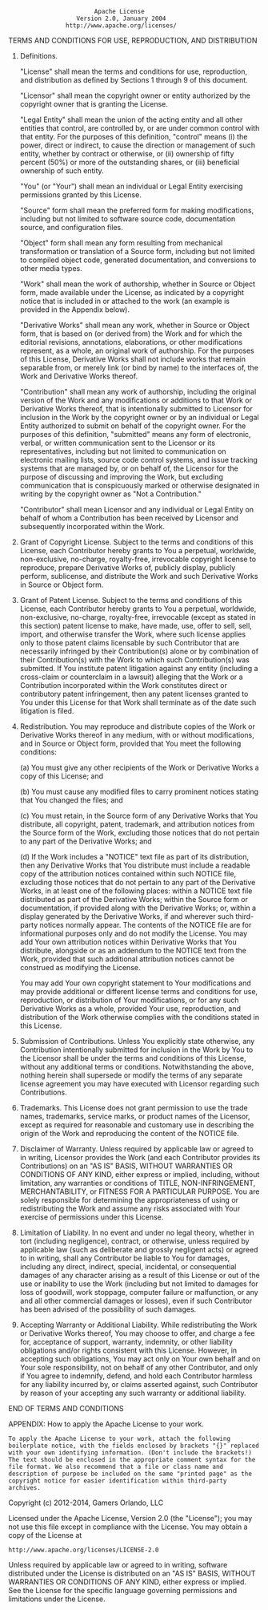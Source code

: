 							Apache License
					   Version 2.0, January 2004
					http://www.apache.org/licenses/

TERMS AND CONDITIONS FOR USE, REPRODUCTION, AND DISTRIBUTION

1.	Definitions.

	"License" shall mean the terms and conditions for use, reproduction,
	and distribution as defined by Sections 1 through 9 of this document.
	
	"Licensor" shall mean the copyright owner or entity authorized by the
	copyright owner that is granting the License.
	
	"Legal Entity" shall mean the union of the acting entity and all other
	entities that control, are controlled by, or are under common control
	with that entity. For the purposes of this definition, "control" means
	(i) the power, direct or indirect, to cause the direction or
	management of such entity, whether by contract or otherwise, or (ii)
	ownership of fifty percent (50%) or more of the outstanding shares, or
	(iii) beneficial ownership of such entity.
	
	"You" (or "Your") shall mean an individual or Legal Entity exercising
	permissions granted by this License.
	
	"Source" form shall mean the preferred form for making modifications,
	including but not limited to software source code, documentation
	source, and configuration files.
	
	"Object" form shall mean any form resulting from mechanical
	transformation or translation of a Source form, including but not
	limited to compiled object code, generated documentation, and
	conversions to other media types.
	
	"Work" shall mean the work of authorship, whether in Source or Object
	form, made available under the License, as indicated by a copyright
	notice that is included in or attached to the work (an example is
	provided in the Appendix below).
	
	"Derivative Works" shall mean any work, whether in Source or Object
	form, that is based on (or derived from) the Work and for which the
	editorial revisions, annotations, elaborations, or other modifications
	represent, as a whole, an original work of authorship. For the
	purposes of this License, Derivative Works shall not include works
	that remain separable from, or merely link (or bind by name) to the
	interfaces of, the Work and Derivative Works thereof.
	
	"Contribution" shall mean any work of authorship, including the
	original version of the Work and any modifications or additions to
	that Work or Derivative Works thereof, that is intentionally submitted
	to Licensor for inclusion in the Work by the copyright owner or by an
	individual or Legal Entity authorized to submit on behalf of the
	copyright owner. For the purposes of this definition, "submitted"
	means any form of electronic, verbal, or written communication sent to
	the Licensor or its representatives, including but not limited to
	communication on electronic mailing lists, source code control
	systems, and issue tracking systems that are managed by, or on behalf
	of, the Licensor for the purpose of discussing and improving the Work,
	but excluding communication that is conspicuously marked or otherwise
	designated in writing by the copyright owner as "Not a Contribution."
	
	"Contributor" shall mean Licensor and any individual or Legal Entity
	on behalf of whom a Contribution has been received by Licensor and
	subsequently incorporated within the Work.
	
2.	Grant of Copyright License. Subject to the terms and conditions of
	this License, each Contributor hereby grants to You a perpetual,
	worldwide, non-exclusive, no-charge, royalty-free, irrevocable
	copyright license to reproduce, prepare Derivative Works of, publicly
	display, publicly perform, sublicense, and distribute the Work and
	such Derivative Works in Source or Object form.
	
3.	Grant of Patent License. Subject to the terms and conditions of this
	License, each Contributor hereby grants to You a perpetual, worldwide,
	non-exclusive, no-charge, royalty-free, irrevocable (except as stated
	in this section) patent license to make, have made, use, offer to
	sell, sell, import, and otherwise transfer the Work, where such
	license applies only to those patent claims licensable by such
	Contributor that are necessarily infringed by their Contribution(s)
	alone or by combination of their Contribution(s) with the Work to
	which such Contribution(s) was submitted. If You institute patent
	litigation against any entity (including a cross-claim or counterclaim
	in a lawsuit) alleging that the Work or a Contribution incorporated
	within the Work constitutes direct or contributory patent
	infringement, then any patent licenses granted to You under this
	License for that Work shall terminate as of the date such litigation
	is filed.
	
4.	Redistribution. You may reproduce and distribute copies of the Work or
	Derivative Works thereof in any medium, with or without modifications,
	and in Source or Object form, provided that You meet the following
	conditions:
	
	(a)	You must give any other recipients of the Work or Derivative Works
		a copy of this License; and
		
	(b)	You must cause any modified files to carry prominent notices
		stating that You changed the files; and
		
	(c)	You must retain, in the Source form of any Derivative Works that
		You distribute, all copyright, patent, trademark, and attribution
		notices from the Source form of the Work, excluding those notices
		that do not pertain to any part of the Derivative Works; and
		
	(d)	If the Work includes a "NOTICE" text file as part of its
		distribution, then any Derivative Works that You distribute must
		include a readable copy of the attribution notices contained
		within such NOTICE file, excluding those notices that do not
		pertain to any part of the Derivative Works, in at least one of
		the following places: within a NOTICE text file distributed as
		part of the Derivative Works; within the Source form or
		documentation, if provided along with the Derivative Works; or,
		within a display generated by the Derivative Works, if and
		wherever such third-party notices normally appear. The contents of
		the NOTICE file are for informational purposes only and do not
		modify the License. You may add Your own attribution notices
		within Derivative Works that You distribute, alongside or as an
		addendum to the NOTICE text from the Work, provided that such
		additional attribution notices cannot be construed as modifying
		the License.
		
	You may add Your own copyright statement to Your modifications and may
	provide additional or different license terms and conditions for use,
	reproduction, or distribution of Your modifications, or for any such
	Derivative Works as a whole, provided Your use, reproduction, and
	distribution of the Work otherwise complies with the conditions stated
	in this License.
	
5.	Submission of Contributions. Unless You explicitly state otherwise,
	any Contribution intentionally submitted for inclusion in the Work by
	You to the Licensor shall be under the terms and conditions of this
	License, without any additional terms or conditions. Notwithstanding
	the above, nothing herein shall supersede or modify the terms of any
	separate license agreement you may have executed with Licensor
	regarding such Contributions.
	
6.	Trademarks. This License does not grant permission to use the trade
	names, trademarks, service marks, or product names of the Licensor,
	except as required for reasonable and customary use in describing the
	origin of the Work and reproducing the content of the NOTICE file.
	
7.	Disclaimer of Warranty. Unless required by applicable law or agreed
	to in writing, Licensor provides the Work (and each Contributor
	provides its Contributions) on an "AS IS" BASIS, WITHOUT WARRANTIES OR
	CONDITIONS OF ANY KIND, either express or implied, including, without
	limitation, any warranties or conditions of TITLE, NON-INFRINGEMENT,
	MERCHANTABILITY, or FITNESS FOR A PARTICULAR PURPOSE. You are solely
	responsible for determining the appropriateness of using or
	redistributing the Work and assume any risks associated with Your
	exercise of permissions under this License.
	
8.	Limitation of Liability. In no event and under no legal theory,
	whether in tort (including negligence), contract, or otherwise, unless
	required by applicable law (such as deliberate and grossly negligent
	acts) or agreed to in writing, shall any Contributor be liable to You
	for damages, including any direct, indirect, special, incidental, or
	consequential damages of any character arising as a result of this
	License or out of the use or inability to use the Work (including but
	not limited to damages for loss of goodwill, work stoppage, computer
	failure or malfunction, or any and all other commercial damages or
	losses), even if such Contributor has been advised of the possibility
	of such damages.
	
9.	Accepting Warranty or Additional Liability. While redistributing the
	Work or Derivative Works thereof, You may choose to offer, and charge
	a fee for, acceptance of support, warranty, indemnity, or other
	liability obligations and/or rights consistent with this License.
	However, in accepting such obligations, You may act only on Your own
	behalf and on Your sole responsibility, not on behalf of any other
	Contributor, and only if You agree to indemnify, defend, and hold each
	Contributor harmless for any liability incurred by, or claims asserted
	against, such Contributor by reason of your accepting any such
	warranty or additional liability.
	
END OF TERMS AND CONDITIONS

APPENDIX: How to apply the Apache License to your work.

	To apply the Apache License to your work, attach the following
	boilerplate notice, with the fields enclosed by brackets "{}" replaced
	with your own identifying information. (Don't include the brackets!)
	The text should be enclosed in the appropriate comment syntax for the
	file format. We also recommend that a file or class name and
	description of purpose be included on the same "printed page" as the
	copyright notice for easier identification within third-party
	archives.
	
Copyright (c) 2012-2014, Gamers Orlando, LLC

Licensed under the Apache License, Version 2.0 (the "License"); you may
not use this file except in compliance with the License. You may obtain a
copy of the License at

	http://www.apache.org/licenses/LICENSE-2.0

Unless required by applicable law or agreed to in writing, software
distributed under the License is distributed on an "AS IS" BASIS, WITHOUT
WARRANTIES OR CONDITIONS OF ANY KIND, either express or implied. See the
License for the specific language governing permissions and limitations
under the License.